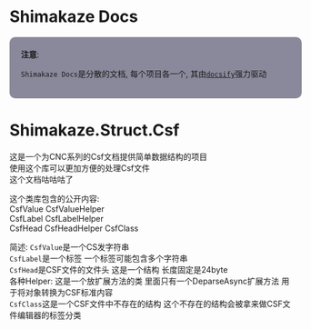 # Shimakaze Docs
<div style="margin:0 -10px 0 0;padding:20px;background-color:rgba(60,60,90,.6);border-radius:10px;">
<b>注意</b>:  

`Shimakaze Docs`是分散的文档, 每个项目各一个, 其由[`docsify`](//docsify.js.org/)强力驱动
</div>

# Shimakaze.Struct.Csf
这是一个为CNC系列的Csf文档提供简单数据结构的项目  
使用这个库可以更加方便的处理Csf文件  
这个文档咕咕咕了


这个类库包含的公开内容:  
CsfValue  CsfValueHelper  
CsfLabel  CsfLabelHelper  
CsfHead  CsfHeadHelper
CsfClass  

简述: 
`CsfValue`是一个CS发字符串  
`CsfLabel`是一个标签 一个标签可能包含多个字符串  
`CsfHead`是CSF文件的文件头 这是一个结构 长度固定是24byte  
各种Helper: 这是一个放扩展方法的类 里面只有一个DeparseAsync扩展方法 用于将对象转换为CSF标准内容  
`CsfClass`这是一个CSF文件中不存在的结构 这个不存在的结构会被拿来做CSF文件编辑器的标签分类 